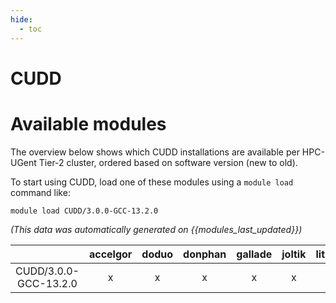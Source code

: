 ```yaml
---
hide:
  - toc
---
```


CUDD
====

# Available modules


The overview below shows which CUDD installations are available per HPC-UGent Tier-2 cluster, ordered based on software version (new to old).

To start using CUDD, load one of these modules using a `module load` command like:

```shell
module load CUDD/3.0.0-GCC-13.2.0
```

*(This data was automatically generated on {{modules_last_updated}})*

| |accelgor|doduo|donphan|gallade|joltik|litleo|shinx|
| :---: | :---: | :---: | :---: | :---: | :---: | :---: | :---: |
|CUDD/3.0.0-GCC-13.2.0|x|x|x|x|x|x|x|
